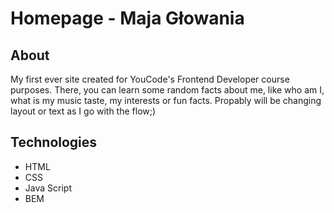 # Homepage - Maja Głowania
## About
My first ever site created for YouCode's Frontend Developer course purposes.
There, you can learn some random facts about me, like who am I, what is my music taste, my interests or fun facts.
Propably will be changing layout or text as I go with the flow;)
## Technologies
- HTML
- CSS
- Java Script
- BEM
